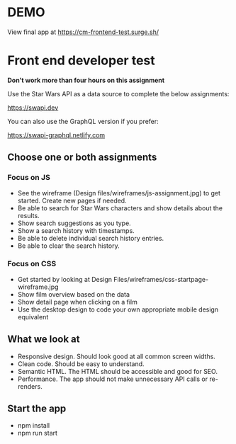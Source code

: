 # DEMO
View final app at https://cm-frontend-test.surge.sh/

# Front end developer test

**Don't work more than four hours on this assignment**

Use the Star Wars API as a data source to complete the below assignments:

https://swapi.dev

You can also use the GraphQL version if you prefer:

https://swapi-graphql.netlify.com

## Choose one or both assignments

### Focus on JS

- See the wireframe (Design files/wireframes/js-assignment.jpg) to get started. Create new pages if needed.
- Be able to search for Star Wars characters and show details about the results.
- Show search suggestions as you type.
- Show a search history with timestamps.
- Be able to delete individual search history entries.
- Be able to clear the search history.

### Focus on CSS

- Get started by looking at Design Files/wireframes/css-startpage-wireframe.jpg
- Show film overview based on the data
- Show detail page when clicking on a film
- Use the desktop design to code your own appropriate mobile design equivalent

## What we look at

- Responsive design. Should look good at all common screen widths.
- Clean code. Should be easy to understand.
- Semantic HTML. The HTML should be accessible and good for SEO.
- Performance. The app should not make unnecessary API calls or re-renders.

## Start the app
- npm install
- npm run start
